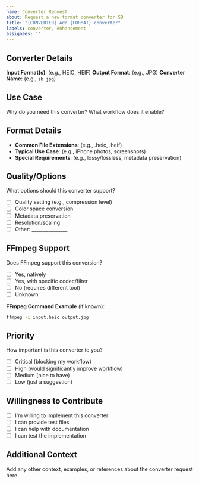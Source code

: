 ```yaml
---
name: Converter Request
about: Request a new format converter for SB
title: "[CONVERTER] Add {FORMAT} converter"
labels: converter, enhancement
assignees: ''
---
```


## Converter Details

**Input Format(s)**: (e.g., HEIC, HEIF)
**Output Format**: (e.g., JPG)
**Converter Name**: (e.g., `sb jpg`)

## Use Case

Why do you need this converter? What workflow does it enable?

## Format Details

- **Common File Extensions**: (e.g., .heic, .heif)
- **Typical Use Case**: (e.g., iPhone photos, screenshots)
- **Special Requirements**: (e.g., lossy/lossless, metadata preservation)

## Quality/Options

What options should this converter support?

- [ ] Quality setting (e.g., compression level)
- [ ] Color space conversion
- [ ] Metadata preservation
- [ ] Resolution/scaling
- [ ] Other: _______________

## FFmpeg Support

Does FFmpeg support this conversion?

- [ ] Yes, natively
- [ ] Yes, with specific codec/filter
- [ ] No (requires different tool)
- [ ] Unknown

**FFmpeg Command Example** (if known):
```bash
ffmpeg -i input.heic output.jpg
```

## Priority

How important is this converter to you?

- [ ] Critical (blocking my workflow)
- [ ] High (would significantly improve workflow)
- [ ] Medium (nice to have)
- [ ] Low (just a suggestion)

## Willingness to Contribute

- [ ] I'm willing to implement this converter
- [ ] I can provide test files
- [ ] I can help with documentation
- [ ] I can test the implementation

## Additional Context

Add any other context, examples, or references about the converter request here.
